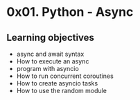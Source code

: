 # 0x01. Python - Async

## Learning objectives
* async and await syntax
* How to execute an async 
* program with asyncio
* How to run concurrent coroutines
* How to create asyncio tasks
* How to use the random module